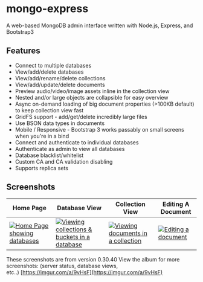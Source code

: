# mongo-express

A web-based MongoDB admin interface written with Node.js, Express, and Bootstrap3

## Features
- Connect to multiple databases
- View/add/delete databases
- View/add/rename/delete collections
- View/add/update/delete documents
- Preview audio/video/image assets inline in the collection view
- Nested and/or large objects are collapsible for easy overview
- Async on-demand loading of big document properties (>100KB default) to keep collection view fast
- GridFS support - add/get/delete incredibly large files
- Use BSON data types in documents
- Mobile / Responsive - Bootstrap 3 works passably on small screens when you're in a bind
- Connect and authenticate to individual databases
- Authenticate as admin to view all databases
- Database blacklist/whitelist
- Custom CA and CA validation disabling
- Supports replica sets

## Screenshots

|Home Page|Database View|Collection View|Editing A Document|
|---|---|---|---|
|[![](https://camo.githubusercontent.com/bf9f84dbe8904f11cf1feee1257c384fc370f74b91aec78a27109466938c5676/687474703a2f2f692e696d6775722e636f6d2f58695968626c412e706e67 "Home Page showing databases")](https://camo.githubusercontent.com/bf9f84dbe8904f11cf1feee1257c384fc370f74b91aec78a27109466938c5676/687474703a2f2f692e696d6775722e636f6d2f58695968626c412e706e67)|[![](https://camo.githubusercontent.com/6933157b5afc955b83ed44edb82c87f9ce88e358515adc23d133cf7034dff0a1/687474703a2f2f692e696d6775722e636f6d2f585763496759312e706e67 "Viewing collections & buckets in a database")](https://camo.githubusercontent.com/6933157b5afc955b83ed44edb82c87f9ce88e358515adc23d133cf7034dff0a1/687474703a2f2f692e696d6775722e636f6d2f585763496759312e706e67)|[![](https://camo.githubusercontent.com/0d117c0fefa49f0f9d72d68633876694f6cc887915b26375375c073cc3b559d4/68747470733a2f2f696d6775722e636f6d2f556d47537233782e706e67 "Viewing documents in a collection")](https://camo.githubusercontent.com/0d117c0fefa49f0f9d72d68633876694f6cc887915b26375375c073cc3b559d4/68747470733a2f2f696d6775722e636f6d2f556d47537233782e706e67)|[![](https://camo.githubusercontent.com/7e5c4cea092e84aedb38a5a39acc86e4d69040a0fe8389ed22d705fc25833985/68747470733a2f2f696d6775722e636f6d2f6c4c333861626e2e706e67 "Editing a document")](https://camo.githubusercontent.com/7e5c4cea092e84aedb38a5a39acc86e4d69040a0fe8389ed22d705fc25833985/68747470733a2f2f696d6775722e636f6d2f6c4c333861626e2e706e67)|

These screenshots are from version 0.30.40 View the album for more screenshots: (server status, database views, etc..) [https://imgur.com/a/9vHsF](https://imgur.com/a/9vHsF)
